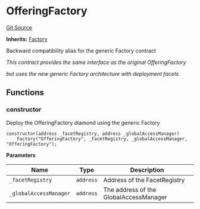 # OfferingFactory
[Git Source](https://github.com/capsign/protocol/blob/dfa6820124c5610a6bfa06329447dbae7c24bc0a/src/Offerings/factory/OfferingFactory.sol)

**Inherits:**
[Factory](/src/Diamonds/factory/Factory.sol/contract.Factory.md)

Backward compatibility alias for the generic Factory contract

*This contract provides the same interface as the original OfferingFactory*

*but uses the new generic Factory architecture with deployment facets*


## Functions
### constructor

Deploy the OfferingFactory diamond using the generic Factory


```solidity
constructor(address _facetRegistry, address _globalAccessManager)
    Factory("OfferingFactory", _facetRegistry, _globalAccessManager, "OfferingFactory");
```
**Parameters**

|Name|Type|Description|
|----|----|-----------|
|`_facetRegistry`|`address`|Address of the FacetRegistry|
|`_globalAccessManager`|`address`|The address of the GlobalAccessManager|


